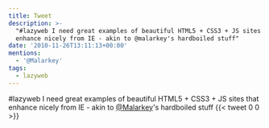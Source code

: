 ```yaml
---
title: Tweet
description: >-
  "#lazyweb I need great examples of beautiful HTML5 + CSS3 + JS sites that
  enhance nicely from IE - akin to @malarkey's hardboiled stuff"
date: '2010-11-26T13:11:13+00:00'
mentions:
  - '@Malarkey'
tags:
  - lazyweb
---
```

#lazyweb I need great examples of beautiful HTML5 + CSS3 + JS sites that enhance nicely from IE - akin to [@Malarkey](https://twitter.com/@Malarkey)'s hardboiled stuff
      {{< tweet 0 0 >}}
    
